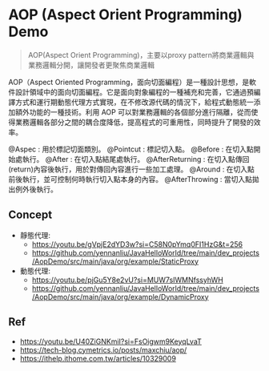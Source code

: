 # AOP (Aspect Orient Programming) Demo

> AOP(Aspect Orient Programming)，主要以proxy pattern將商業邏輯與業務邏輯分開，讓開發者更聚焦商業邏輯


AOP（Aspect Oriented Programming，面向切面編程）是一種設計思想，是軟件設計領域中的面向切面編程。它是面向對象編程的一種補充和完善，它通過預編譯方式和運行期動態代理方式實現，在不修改源代碼的情況下，給程式動態統一添加額外功能的一種技術。利用 AOP 可以對業務邏輯的各個部分進行隔離，從而使得業務邏輯各部分之間的耦合度降低，提高程式的可重用性，同時提升了開發的效率。


@Aspec : 用於標記切面類別。
@Pointcut : 標記切入點。
@Before : 在切入點開始處執行。
@After : 在切入點結尾處執行。
@AfterReturning : 在切入點傳回(return)內容後執行，用於對傳回內容進行一些加工處理。
@Around : 在切入點前後執行，並可控制何時執行切入點本身的內容。
@AfterThrowing : 當切入點拋出例外後執行。

## Concept

- 靜態代理:
	- https://youtu.be/gVpjE2dYD3w?si=C58N0pYmq0FI1HzG&t=256
	- https://github.com/yennanliu/JavaHelloWorld/tree/main/dev_projects/AopDemo/src/main/java/org/example/StaticProxy
- 動態代理:
	- https://youtu.be/pjGu5Y8e2vU?si=MUW7sIWMNfssyhWH
	- https://github.com/yennanliu/JavaHelloWorld/tree/main/dev_projects/AopDemo/src/main/java/org/example/DynamicProxy

## Ref
- https://youtu.be/U40ZiGNKmiI?si=FsOigwm9KeyqLvaT
- https://tech-blog.cymetrics.io/posts/maxchiu/aop/
- https://ithelp.ithome.com.tw/articles/10329009